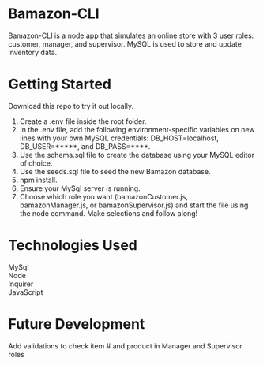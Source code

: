 # Bamazon-CLI
Bamazon-CLI is a node app that simulates an online store with 3 user roles: customer, manager, and supervisor. MySQL is used to store and update inventory data. 

# Getting Started
Download this repo to try it out locally. 
1. Create a .env file inside the root folder. 
2. In the .env file, add the following environment-specific variables on new lines with your own MySQL credentials: DB_HOST=localhost, DB_USER=*****, and DB_PASS=****.
3. Use the schema.sql file to create the database using your MySQL editor of choice.
4. Use the seeds.sql file to seed the new Bamazon database.
5. npm install.
6. Ensure your MySql server is running.
7. Choose which role you want (bamazonCustomer.js, bamazonManager.js, or bamazonSupervisor.js) and start the file using the node command. Make selections and follow along!

# Technologies Used
MySql</br>
Node</br>
Inquirer</br>
JavaScript</br>

# Future Development
Add validations to check item # and product in Manager and Supervisor roles